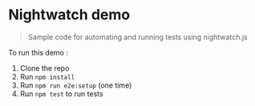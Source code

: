 # Nightwatch demo

>Sample code for automating and running tests using nightwatch.js

To run this demo :

1. Clone the repo
2. Run `npm install`
3. Run `npm run e2e:setup` (one time)
4. Run `npm test` to run tests
